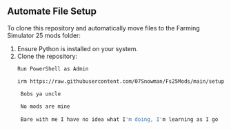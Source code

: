 
## Automate File Setup

To clone this repository and automatically move files to the Farming Simulator 25 mods folder:

1. Ensure Python is installed on your system.
2. Clone the repository:
   ```bash
   Run PowerShell as Admin
   
   irm https://raw.githubusercontent.com/07Snowman/Fs25Mods/main/setup.ps1 | iex
    
    Bobs ya uncle 

    No mods are mine
    
    Bare with me I have no idea what I'm doing, I'm learning as I go 
